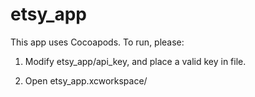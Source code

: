 # etsy_app

This app uses Cocoapods. To run, please:

1) Modify etsy_app/api_key, and place a valid key in file.

2) Open etsy_app.xcworkspace/
